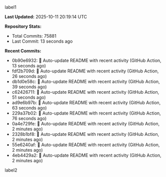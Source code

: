 
label1 
<!-- ACTIVITY_START -->
**Last Updated:** 2025-10-11 20:19:14 UTC

**Repository Stats:**
- Total Commits: 75881
- Last Commit: 13 seconds ago

**Recent Commits:**
- 0b90e6932: 🤖 Auto-update README with recent activity (GitHub Action, 13 seconds ago)
- fdf2b709d: 🤖 Auto-update README with recent activity (GitHub Action, 26 seconds ago)
- db1d0e58c: 🤖 Auto-update README with recent activity (GitHub Action, 39 seconds ago)
- c62426711: 🤖 Auto-update README with recent activity (GitHub Action, 51 seconds ago)
- ad9e6b97b: 🤖 Auto-update README with recent activity (GitHub Action, 63 seconds ago)
- 229a37b02: 🤖 Auto-update README with recent activity (GitHub Action, 76 seconds ago)
- 0a4e729fe: 🤖 Auto-update README with recent activity (GitHub Action, 2 minutes ago)
- 2328b1bf8: 🤖 Auto-update README with recent activity (GitHub Action, 2 minutes ago)
- 55e6240af: 🤖 Auto-update README with recent activity (GitHub Action, 2 minutes ago)
- 4eb4429a2: 🤖 Auto-update README with recent activity (GitHub Action, 2 minutes ago)
<!-- ACTIVITY_END -->

label2
